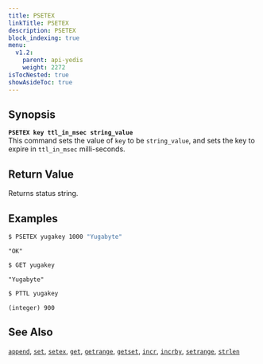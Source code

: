 ```yaml
---
title: PSETEX
linkTitle: PSETEX
description: PSETEX
block_indexing: true
menu:
  v1.2:
    parent: api-yedis
    weight: 2272
isTocNested: true
showAsideToc: true
---
```


## Synopsis
<b>`PSETEX key ttl_in_msec string_value`</b><br>
This command sets the value of `key` to be `string_value`, and sets the key to expire in `ttl_in_msec` milli-seconds.

## Return Value
Returns status string.

## Examples

```sh
$ PSETEX yugakey 1000 "Yugabyte"
```

```
"OK"
```

```sh
$ GET yugakey
```

```
"Yugabyte"
```
```sh
$ PTTL yugakey
```

```
(integer) 900 
```

## See Also
[`append`](../append/), [`set`](../set/), [`setex`](../setex/), [`get`](../get/), [`getrange`](../getrange/), [`getset`](../getset/), [`incr`](../incr/), [`incrby`](../incrby/), [`setrange`](../setrange/), [`strlen`](../strlen/)
